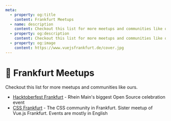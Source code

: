 ```yaml
---
meta:
  - property: og:title
    content: Frankfurt Meetups
  - name: description
    content: Checkout this list for more meetups and communities like ours
  - property: og:description
    content: Checkout this list for more meetups and communities like ours
  - property: og:image
    content: https://www.vuejsfrankfurt.de/cover.jpg
---
```


# :rainbow: Frankfurt Meetups

Checkout this list for more meetups and communities like ours.

- [Hacktoberfest Frankfurt](https://www.eventbrite.com/e/hacktoberfest-frankfurt-2019-tickets-71269742719) - Rhein Main's biggest Open Source celebration event
- [CSS Frankfurt](https://meetup.com/cssfrankfurt) - The CSS community in Frankfurt. Sister meetup of Vue.js Frankfurt. Events are mostly in English
